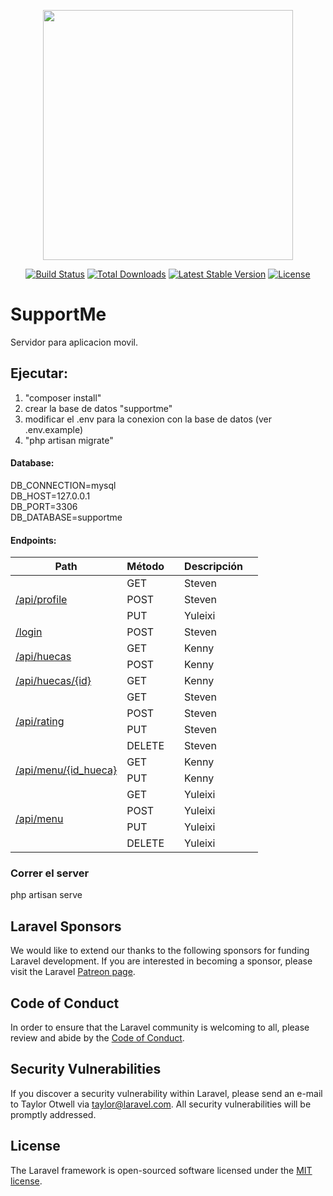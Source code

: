 <p align="center"><img src="https://res.cloudinary.com/dtfbvvkyp/image/upload/v1566331377/laravel-logolockup-cmyk-red.svg" width="400"></p>

<p align="center">
<a href="https://travis-ci.org/laravel/framework"><img src="https://travis-ci.org/laravel/framework.svg" alt="Build Status"></a>
<a href="https://packagist.org/packages/laravel/framework"><img src="https://poser.pugx.org/laravel/framework/d/total.svg" alt="Total Downloads"></a>
<a href="https://packagist.org/packages/laravel/framework"><img src="https://poser.pugx.org/laravel/framework/v/stable.svg" alt="Latest Stable Version"></a>
<a href="https://packagist.org/packages/laravel/framework"><img src="https://poser.pugx.org/laravel/framework/license.svg" alt="License"></a>
</p>

# SupportMe
Servidor para aplicacion movil.

## Ejecutar:
1. "composer install"
2. crear la base de datos "supportme"
3. modificar el .env para la conexion con la base de datos (ver .env.example)
4. "php artisan migrate"

#### Database:
DB_CONNECTION=mysql<br/>
DB_HOST=127.0.0.1<br/>
DB_PORT=3306<br/>
DB_DATABASE=supportme<br/>

#### Endpoints:
<table>
    <thead>
        <tr>
            <th>Path</th>
            <th>Método<th>
            <th>Descripción<th>
        </tr>
    </thead>
    <tbody>
        <tr>
            <td rowspan="3"><a href="/api/profile">/api/profile</a></td>
            <td>GET</td>
            <td></td>
            <td>Steven</td>
        </tr>
        <tr>
            <td>POST</td>
            <td></td>
            <td>Steven</td>
        </tr>
        <tr>
            <td>PUT</td>
            <td></td>
            <td>Yuleixi</td>
        </tr>
        <tr>
            <td><a href="/login">/login</a></>
            <td>POST</td>
            <td></td>
            <td>Steven</td>
        </tr>
        <tr>
            <td rowspan="2"><a href="/api/huecas">/api/huecas</a></td>
            <td>GET</td>
            <td></td>
            <td>Kenny</td>
        </tr>
        <tr>
            <td>POST</td>
            <td></td>
            <td>Kenny</td>
        </tr>
        <tr>
            <td><a href="/api/huecas/{id}">/api/huecas/{id}</a></td>
            <td>GET</td>
            <td></td>
            <td>Kenny</td>
        </tr>
        <tr>
            <td rowspan="4"><a href="/api/rating">/api/rating</a></td>
            <td>GET</td>
            <td></td>
            <td>Steven</td>
        </tr>
        <tr>
            <td>POST</td>
            <td></td>
            <td>Steven</td>
        </tr>
        <tr>
            <td>PUT</td>
            <td></td>
            <td>Steven</td>
        </tr>
        <tr>
            <td>DELETE</td>
            <td></td>
            <td>Steven</td>
        </tr>
        <tr>
            <td rowspan="2"><a href="/api/menu/{id_hueca}">/api/menu/{id_hueca}</a></td>
            <td>GET</td>
            <td></td>
            <td>Kenny</td>
        </tr>
        <tr>
            <td>PUT</td>
            <td></td>
            <td>Kenny</td>
        </tr>
        <tr>
            <td rowspan="4"><a href="/api/menu">/api/menu</a></td>
            <td>GET</td>
            <td></td>
            <td>Yuleixi</td>
        </tr>
        <tr>
            <td>POST</td>
            <td></td>
            <td>Yuleixi</td>
        </tr>
        <tr>
            <td>PUT</td>
            <td></td>
            <td>Yuleixi</td>
        </tr>
        <tr>
            <td>DELETE</td>
            <td></td>
            <td>Yuleixi</td>
        </tr>
    </tbody>
</table>



### Correr el server
php artisan serve


## Laravel Sponsors

We would like to extend our thanks to the following sponsors for funding Laravel development. If you are interested in becoming a sponsor, please visit the Laravel [Patreon page](https://patreon.com/taylorotwell).

## Code of Conduct

In order to ensure that the Laravel community is welcoming to all, please review and abide by the [Code of Conduct](https://laravel.com/docs/contributions#code-of-conduct).

## Security Vulnerabilities

If you discover a security vulnerability within Laravel, please send an e-mail to Taylor Otwell via [taylor@laravel.com](mailto:taylor@laravel.com). All security vulnerabilities will be promptly addressed.

## License

The Laravel framework is open-sourced software licensed under the [MIT license](https://opensource.org/licenses/MIT).
